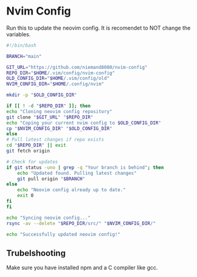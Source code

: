# Nvim Config

Run this to update the neovim config.
It is recomendet to NOT change the variables.

```bash
#!/bin/bash

BRANCH="main"

GIT_URL="https://github.com/niemand8080/nvim-config"
REPO_DIR="$HOME/.vim/config/nvim-config"
OLD_CONFIG_DIR="$HOME/.vim/config/old"
NVIM_CONFIG_DIR="$HOME/.config/nvim"

mkdir -p "$OLD_CONFIG_DIR"

if [[ ! -d "$REPO_DIR" ]]; then
echo "Cloning neovim config repository"
git clone "$GIT_URL" "$REPO_DIR"
echo "Coping your current nvim config to $OLD_CONFIG_DIR" 
cp "$NVIM_CONFIG_DIR" "$OLD_CONFIG_DIR"
else
# Pull latest changes if repo exists
cd "$REPO_DIR" || exit
git fetch origin

# Check for updates
if git status -uno | grep -q "Your branch is behind"; then
    echo "Updated found. Pulling latest changes"
    git pull origin "$BRANCH"
else 
    echo "Neovim config already up to date."
    exit 0
fi
fi

echo "Syncing neovim config..."
rsync -av --delete "$REPO_DIR/src/" "$NVIM_CONFIG_DIR/"

echo "Successfully updated neovim config!"
```

## Trubelshooting

Make sure you have installed npm and a C compiler like gcc.
